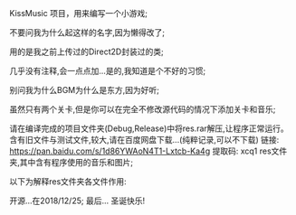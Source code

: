 KissMusic 项目，用来编写一个小游戏;

不要问我为什么起这样的名字,因为懒得改了;

用的是我之前上传过的Direct2D封装过的类;

几乎没有注释,会一点点加...是的,我知道是个不好的习惯;

别问我为什么BGM为什么是东方,因为好听;

虽然只有两个关卡,但是你可以在完全不修改源代码的情况下添加关卡和音乐;

请在编译完成的项目文件夹(Debug,Release)中将res.rar解压,让程序正常运行。
含有旧文件与测试文件,较大,请在百度网盘下载...(纯粹记录,可以不下载)
链接: https://pan.baidu.com/s/1d86YWAoN4T1-Lxtcb-Ka4g 
提取码: xcq1 
res文件夹,其中含有程序使用的音乐和图片;

以下为解释res文件夹各文件作用:



开源...在2018/12/25;
最后...
圣诞快乐!
